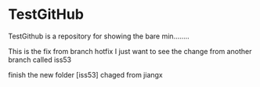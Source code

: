 # TestGitHub

TestGithub is a repository for showing the bare min........

This is the fix from branch hotfix
I just want to see the change from another branch called iss53

finish the new folder [iss53]
chaged from jiangx
